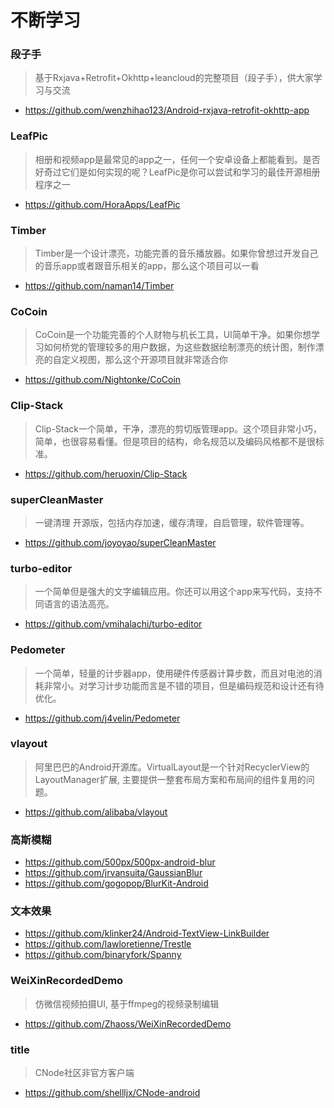 # 不断学习

### 段子手
> 基于Rxjava+Retrofit+Okhttp+leancloud的完整项目（段子手），供大家学习与交流
* https://github.com/wenzhihao123/Android-rxjava-retrofit-okhttp-app

### LeafPic
> 相册和视频app是最常见的app之一，任何一个安卓设备上都能看到。是否好奇过它们是如何实现的呢？LeafPic是你可以尝试和学习的最佳开源相册程序之一
* https://github.com/HoraApps/LeafPic

### Timber
> Timber是一个设计漂亮，功能完善的音乐播放器。如果你曾想过开发自己的音乐app或者跟音乐相关的app，那么这个项目可以一看
* https://github.com/naman14/Timber

### CoCoin
> CoCoin是一个功能完善的个人财物与机长工具，UI简单干净。如果你想学习如何桥党的管理较多的用户数据，为这些数据绘制漂亮的统计图，制作漂亮的自定义视图，那么这个开源项目就非常适合你
* https://github.com/Nightonke/CoCoin

### Clip-Stack
> Clip-Stack一个简单，干净，漂亮的剪切版管理app。这个项目非常小巧，简单，也很容易看懂。但是项目的结构，命名规范以及编码风格都不是很标准。
* https://github.com/heruoxin/Clip-Stack

### superCleanMaster
> 一键清理 开源版，包括内存加速，缓存清理，自启管理，软件管理等。
* https://github.com/joyoyao/superCleanMaster

### turbo-editor
> 一个简单但是强大的文字编辑应用。你还可以用这个app来写代码，支持不同语言的语法高亮。
* https://github.com/vmihalachi/turbo-editor

### Pedometer
> 一个简单，轻量的计步器app，使用硬件传感器计算步数，而且对电池的消耗非常小。对学习计步功能而言是不错的项目，但是编码规范和设计还有待优化。
* https://github.com/j4velin/Pedometer

### vlayout
> 阿里巴巴的Android开源库。VirtualLayout是一个针对RecyclerView的LayoutManager扩展, 主要提供一整套布局方案和布局间的组件复用的问题。
* https://github.com/alibaba/vlayout

### 高斯模糊
* https://github.com/500px/500px-android-blur
* https://github.com/jrvansuita/GaussianBlur
* https://github.com/gogopop/BlurKit-Android

### 文本效果
* https://github.com/klinker24/Android-TextView-LinkBuilder
* https://github.com/lawloretienne/Trestle
* https://github.com/binaryfork/Spanny

### WeiXinRecordedDemo
> 仿微信视频拍摄UI, 基于ffmpeg的视频录制编辑
* https://github.com/Zhaoss/WeiXinRecordedDemo

### title
> CNode社区非官方客户端
* https://github.com/shellljx/CNode-android
